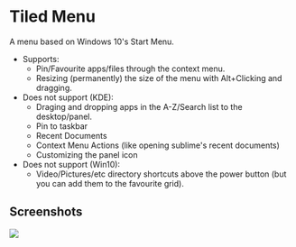 # Tiled Menu

A menu based on Windows 10's Start Menu.

* Supports:
    * Pin/Favourite apps/files through the context menu.
    * Resizing (permanently) the size of the menu with Alt+Clicking and dragging.
* Does not support (KDE):
    * Draging and dropping apps in the A-Z/Search list to the desktop/panel.
    * Pin to taskbar
    * Recent Documents
    * Context Menu Actions (like opening sublime's recent documents)
    * Customizing the panel icon
* Does not support (Win10):
    * Video/Pictures/etc directory shortcuts above the power button (but you can add them to the favourite grid).

## Screenshots

![](https://i.imgur.com/CFBEkIh.jpg)

